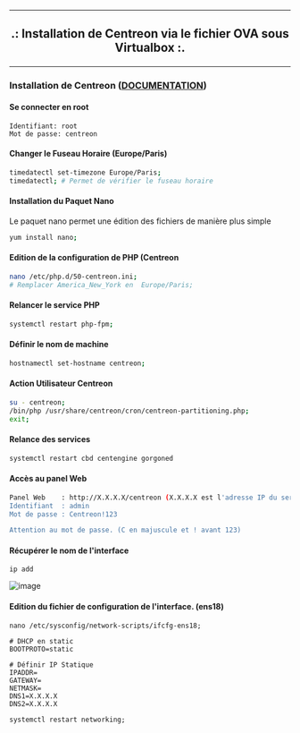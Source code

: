 -----------------------------------------------------------------------------------------------------------------------------------------------------------------------------------------
## <p align='center'> .: Installation de Centreon via le fichier OVA sous Virtualbox :. </p>

-----------------------------------------------------------------------------------------------------------------------------------------------------------------------------------------
### Installation de Centreon ([DOCUMENTATION](https://docs.centreon.com/fr/docs/installation/installation-of-a-central-server/using-virtual-machines))
#### Se connecter en root
```
Identifiant: root
Mot de passe: centreon
```
#### Changer le Fuseau Horaire (Europe/Paris)
```bash
timedatectl set-timezone Europe/Paris;
timedatectl; # Permet de vérifier le fuseau horaire
```

#### Installation du Paquet Nano
Le paquet nano permet une édition des fichiers de manière plus simple
```bash
yum install nano;
```

#### Edition de la configuration de PHP (Centreon
```bash
nano /etc/php.d/50-centreon.ini;
# Remplacer America_New_York en  Europe/Paris;
```

#### Relancer le service PHP
```bash
systemctl restart php-fpm;
```

#### Définir le nom de machine
```bash
hostnamectl set-hostname centreon;
```

#### Action Utilisateur Centreon
```bash
su - centreon;
/bin/php /usr/share/centreon/cron/centreon-partitioning.php;
exit;
```

#### Relance des services
```bash
systemctl restart cbd centengine gorgoned
```

#### Accès au panel Web
```bash
Panel Web    : http://X.X.X.X/centreon (X.X.X.X est l'adresse IP du serveur)
Identifiant  : admin
Mot de passe : Centreon!123

Attention au mot de passe. (C en majuscule et ! avant 123)
```



#### Récupérer le nom de l'interface
```
ip add
```
![image](https://github.com/dexter74/Linux/assets/35907/ceae8889-089d-41b1-8677-114a587e55c7)


#### Edition du fichier de configuration de l'interface. (ens18)
```
nano /etc/sysconfig/network-scripts/ifcfg-ens18;
```

```
# DHCP en static
BOOTPROTO=static

# Définir IP Statique
IPADDR=
GATEWAY=
NETMASK=
DNS1=X.X.X.X
DNS2=X.X.X.X
```


```
systemctl restart networking;
```

